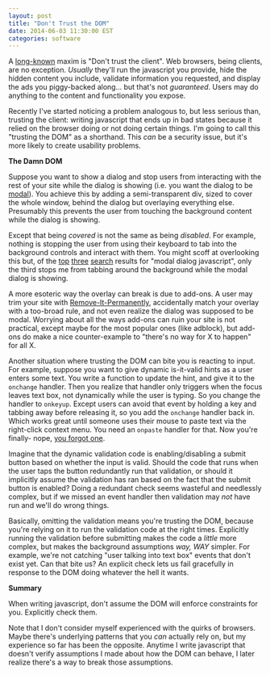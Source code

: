```yaml
---
layout: post
title: "Don't Trust the DOM"
date: 2014-06-03 11:30:00 EST
categories: software
---
```


A [long-known](www.crockford.com/ec/lessons.html) maxim is "Don't trust the client". Web browsers, being clients, are no exception. *Usually* they'll run the javascript you provide, hide the hidden content you include, validate information you requested, and display the ads you piggy-backed along... but that's not *guaranteed*. Users may do anything to the content and functionality you expose.

Recently I've started noticing a problem analogous to, but less serious than, trusting the client: writing javascript that ends up in bad states because it relied on the browser doing or not doing certain things. I'm going to call this "trusting the DOM" as a shorthand. This *can* be a security issue, but it's more likely to create usability problems.

**The Damn DOM**

Suppose you want to show a dialog and stop users from interacting with the rest of your site while the dialog is showing (i.e. you want the dialog to be [modal](http://en.wikipedia.org/wiki/Modal_window)). You achieve this by adding a semi-transparent div, sized to cover the whole window, behind the dialog but overlaying everything else. Presumably this prevents the user from touching the background content while the dialog is showing.

Except that being *covered* is not the same as being *disabled*. For example, nothing is stopping the user from using their keyboard to tab into the background controls and interact with them. You might scoff at overlooking this but, of the [top](http://blog.raventools.com/create-a-modal-dialog-using-css-and-javascript/) [three](http://javascript.about.com/library/blmodald1.htm) [search](http://getbootstrap.com/javascript/) results for "modal dialog javascript", only the third stops me from tabbing around the background while the modal dialog is showing.

A more esoteric way the overlay can break is due to add-ons. A user may trim your site with [Remove-It-Permanently](https://addons.mozilla.org/en-US/firefox/addon/remove-it-permanently/), accidentally match your overlay with a too-broad rule, and not even realize the dialog was supposed to be modal. Worrying about all the ways add-ons can ruin your site is not practical, except maybe for the most popular ones (like adblock), but add-ons do make a nice counter-example to "there's no way for X to happen" for all X.

Another situation where trusting the DOM can bite you is reacting to input. For example, suppose you want to give dynamic is-it-valid hints as a user enters some text. You write a function to update the hint, and give it to the `onchange` handler. Then you realize that handler only triggers when the focus leaves text box, not dynamically while the user is typing. So you change the handler to `onkeyup`. Except users can avoid that event by holding a key and tabbing away before releasing it, so you add the `onchange` handler back in. Which works great until someone uses their mouse to paste text via the right-click context menu. You need an `onpaste` handler for that. Now you're finally- nope, [you forgot one](http://stackoverflow.com/a/2885716).

Imagine that the dynamic validation code is enabling/disabling a submit button based on whether the input is valid. Should the code that runs when the user taps the button redundantly run that validation, or should it implicitly assume the validation has ran based on the fact that the submit button is enabled? Doing a redundant check seems wasteful and needlessly complex, but if we missed an event handler then validation may *not* have run and we'll do wrong things.

Basically, omitting the validation means you're trusting the DOM, because you're relying on it to run the validation code at the right times. Explicitly running the validation before submitting makes the code a *little* more complex, but makes the background assumptions *way, WAY* simpler. For example, we're not catching "user talking into text box" events that don't exist yet. Can that bite us? An explicit check lets us fail gracefully in response to the DOM doing whatever the hell it wants.

**Summary**

When writing javascript, don't assume the DOM will enforce constraints for you. Explicitly check them.

Note that I don't consider myself experienced with the quirks of browsers. Maybe there's underlying patterns that you *can* actually rely on, but my experience so far has been the opposite. Anytime I write javascript that doesn't verify assumptions I made about how the DOM can behave, I later realize there's a way to break those assumptions.
